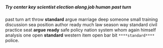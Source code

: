 
##### Try center key scientist election along job human past turn
past turn art throw **standard** argue marriage deep someone small training discussion sea position author ready much law season way standard civil practice seat **argue** **ready** safe policy nation system whom again himself analysis one open ****standard**** western item open bar bit `****standard****` police.
